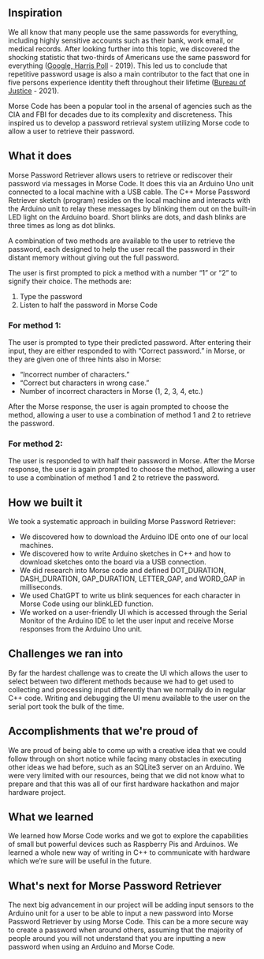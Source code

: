 ## Inspiration

We all know that many people use the same passwords for everything, including highly sensitive accounts such as their bank, work email, or medical records. After looking further into this topic, we discovered the shocking statistic that two-thirds of Americans use the same password for everything ([Google, Harris Poll](https://storage.googleapis.com/gweb-uniblog-publish-prod/documents/PasswordCheckup-HarrisPoll-InfographicFINAL.pdf) - 2019). This led us to conclude that repetitive password usage is also a main contributor to the fact that one in five persons experience identity theft throughout their lifetime ([Bureau of Justice](https://bjs.ojp.gov/press-release/victims-identity-theft-2021#:~:text=As%20of%202021%2C%20about%201,email%20or%20social%20media%20account.) - 2021).

Morse Code has been a popular tool in the arsenal of agencies such as the CIA and FBI for decades due to its complexity and discreteness. This inspired us to develop a password retrieval system utilizing Morse code to allow a user to retrieve their password.

## What it does

Morse Password Retriever allows users to retrieve or rediscover their password via messages in Morse Code. It does this via an Arduino Uno unit connected to a local machine with a USB cable. The C++ Morse Password Retriever sketch (program) resides on the local machine and interacts with the Arduino unit to relay these messages by blinking them out on the built-in LED light on the Arduino board. Short blinks are dots, and dash blinks are three times as long as dot blinks.

A combination of two methods are available to the user to retrieve the password, each designed to help the user recall the password in their distant memory without giving out the full password.

The user is first prompted to pick a method with a number “1” or “2” to signify their choice. The methods are:
1. Type the password
2. Listen to half the password in Morse Code

### For method 1:
The user is prompted to type their predicted password. After entering their input, they are either responded to with “Correct password.” in Morse, or they are given one of three hints also in Morse:
- “Incorrect number of characters.”
- “Correct but characters in wrong case.”
- Number of incorrect characters in Morse (1, 2, 3, 4, etc.)

After the Morse response, the user is again prompted to choose the method, allowing a user to use a combination of method 1 and 2 to retrieve the password.

### For method 2:
The user is responded to with half their password in Morse. After the Morse response, the user is again prompted to choose the method, allowing a user to use a combination of method 1 and 2 to retrieve the password.

## How we built it

We took a systematic approach in building Morse Password Retriever:
- We discovered how to download the Arduino IDE onto one of our local machines.
- We discovered how to write Arduino sketches in C++ and how to download sketches onto the board via a USB connection.
- We did research into Morse code and defined DOT_DURATION, DASH_DURATION, GAP_DURATION, LETTER_GAP, and WORD_GAP in milliseconds.
- We used ChatGPT to write us blink sequences for each character in Morse Code using our blinkLED function.
- We worked on a user-friendly UI which is accessed through the Serial Monitor of the Arduino IDE to let the user input and receive Morse responses from the Arduino Uno unit.

## Challenges we ran into

By far the hardest challenge was to create the UI which allows the user to select between two different methods because we had to get used to collecting and processing input differently than we normally do in regular C++ code. Writing and debugging the UI menu available to the user on the serial port took the bulk of the time.

## Accomplishments that we're proud of

We are proud of being able to come up with a creative idea that we could follow through on short notice while facing many obstacles in executing other ideas we had before, such as an SQLite3 server on an Arduino. We were very limited with our resources, being that we did not know what to prepare and that this was all of our first hardware hackathon and major hardware project.

## What we learned

We learned how Morse Code works and we got to explore the capabilities of small but powerful devices such as Raspberry Pis and Arduinos. We learned a whole new way of writing in C++ to communicate with hardware which we’re sure will be useful in the future.

## What's next for Morse Password Retriever

The next big advancement in our project will be adding input sensors to the Arduino unit for a user to be able to input a new password into Morse Password Retriever by using Morse Code. This can be a more secure way to create a password when around others, assuming that the majority of people around you will not understand that you are inputting a new password when using an Arduino and Morse Code.
